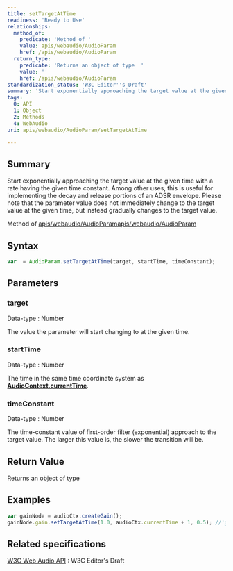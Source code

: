 ```yaml
---
title: setTargetAtTime
readiness: 'Ready to Use'
relationships:
  method_of:
    predicate: 'Method of '
    value: apis/webaudio/AudioParam
    href: /apis/webaudio/AudioParam
  return_type:
    predicate: 'Returns an object of type  '
    value: ''
    href: /apis/webaudio/AudioParam
standardization_status: 'W3C Editor''s Draft'
summary: 'Start exponentially approaching the target value at the given time with a rate having the given time constant. Among other uses, this is useful for implementing the decay and release portions of an ADSR envelope. Please note that the parameter value does not immediately change to the target value at the given time, but instead gradually changes to the target value.'
tags:
  0: API
  1: Object
  2: Methods
  4: WebAudio
uri: apis/webaudio/AudioParam/setTargetAtTime

---
```

## Summary

Start exponentially approaching the target value at the given time with a rate having the given time constant. Among other uses, this is useful for implementing the decay and release portions of an ADSR envelope. Please note that the parameter value does not immediately change to the target value at the given time, but instead gradually changes to the target value.

Method of [apis/webaudio/AudioParam](/apis/webaudio/AudioParam)[apis/webaudio/AudioParam](/apis/webaudio/AudioParam)

## Syntax

``` js
var  = AudioParam.setTargetAtTime(target, startTime, timeConstant);
```

## Parameters

### target

 Data-type
:   Number

 The value the parameter will start changing to at the given time.

### startTime

 Data-type
:   Number

 The time in the same time coordinate system as [**AudioContext.currentTime**](/apis/webaudio/AudioContext/currentTime).

### timeConstant

 Data-type
:   Number

 The time-constant value of first-order filter (exponential) approach to the target value. The larger this value is, the slower the transition will be.

## Return Value

Returns an object of type

## Examples

``` js
var gainNode = audioCtx.createGain();
gainNode.gain.setTargetAtTime(1.0, audioCtx.currentTime + 1, 0.5); //'gain' is the AudioParam
```

## Related specifications

[W3C Web Audio API](http://webaudio.github.io/web-audio-api/)
:   W3C Editor's Draft
